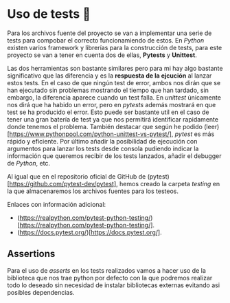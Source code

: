 # Uso de tests :test_tube:

Para los archivos fuente del proyecto se van a implementar una serie de tests para compobar el correcto funcionamiendo de estos.
En _Python_ existen varios framework y librerías para la construcción de tests, para este proyecto se van a tener en cuenta dos de ellas, **Pytests** y **Unittest**.

Las dos herramientas son bastante similares pero para mi hay algo bastante significativo que las diferencia y es la **respuesta de la ejcución** al lanzar estos tests.
En el caso de que ningún test de error, ambos nos dirán que se han ejecutado sin problemas mostrando el tiempo que han tardado, sin embargo, la diferencia aparece cuando un test falla. En _unittest_ únicamente nos dirá que ha habido un error, pero en _pytests_ además mostrará en que test se ha producido el error. Esto puede ser bastante util en el caso de tener una gran batería de test ya que nos permitirá identificar rapidamente donde tenemos el problema.
También destacar que según he podido (leer)[https://www.pythonpool.com/python-unittest-vs-pytest/], _pytest_ es más rápido y eficiente.
Por último añadir la posibilidad de ejecución con argumentos para lanzar los tests desde consola pudiendo indicar la información que queremos recibir de los tests lanzados, añadir el debugger de _Python_, etc.

Al igual que en el repositorio oficial de GitHub de (pytest)[https://github.com/pytest-dev/pytest], hemos creado la carpeta _testing_ en la que almacenaremos los archivos fuentes para los testeos.

Enlaces con información adicional:
- (https://realpython.com/pytest-python-testing/)[https://realpython.com/pytest-python-testing/].
- (https://docs.pytest.org/)[https://docs.pytest.org/].

## Assertions

Para el uso de _asserts_ en los tests realizados vamos a hacer uso de la biblioteca que nos trae python por defecto con la que podremos realizar todo lo deseado sin necesidad de instalar bibliotecas externas evitando asi posibles dependencias.
